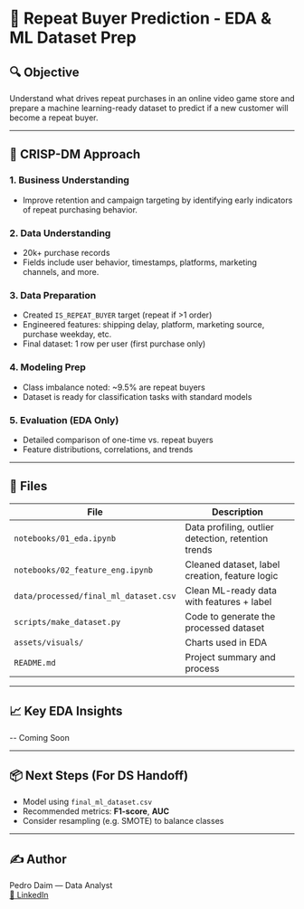 # 🛒 Repeat Buyer Prediction - EDA & ML Dataset Prep

## 🔍 Objective
Understand what drives repeat purchases in an online video game store and prepare a machine learning-ready dataset to predict if a new customer will become a repeat buyer.

---

## 🧱 CRISP-DM Approach

### 1. Business Understanding
- Improve retention and campaign targeting by identifying early indicators of repeat purchasing behavior.

### 2. Data Understanding
- 20k+ purchase records
- Fields include user behavior, timestamps, platforms, marketing channels, and more.

### 3. Data Preparation
- Created `IS_REPEAT_BUYER` target (repeat if >1 order)
- Engineered features: shipping delay, platform, marketing source, purchase weekday, etc.
- Final dataset: 1 row per user (first purchase only)

### 4. Modeling Prep
- Class imbalance noted: ~9.5% are repeat buyers
- Dataset is ready for classification tasks with standard models

### 5. Evaluation (EDA Only)
- Detailed comparison of one-time vs. repeat buyers
- Feature distributions, correlations, and trends

---

## 📁 Files

| File | Description |
|------|-------------|
| `notebooks/01_eda.ipynb` | Data profiling, outlier detection, retention trends |
| `notebooks/02_feature_eng.ipynb` | Cleaned dataset, label creation, feature logic |
| `data/processed/final_ml_dataset.csv` | Clean ML-ready data with features + label |
| `scripts/make_dataset.py` | Code to generate the processed dataset |
| `assets/visuals/` | Charts used in EDA |
| `README.md` | Project summary and process |

---

## 📈 Key EDA Insights

-- Coming Soon


---

## 📦 Next Steps (For DS Handoff)

- Model using `final_ml_dataset.csv`
- Recommended metrics: **F1-score**, **AUC**
- Consider resampling (e.g. SMOTE) to balance classes

---

## ✍️ Author

Pedro Daim — Data Analyst  
[🔗 LinkedIn](https://www.linkedin.com/in/data-daim/)


